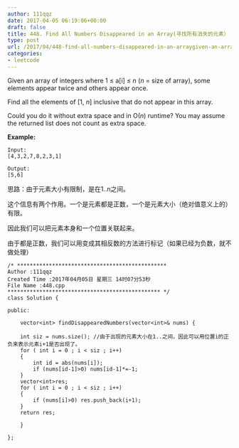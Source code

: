 ```yaml
---
author: 111qqz
date: 2017-04-05 06:19:06+00:00
draft: false
title: 448. Find All Numbers Disappeared in an Array(寻找所有消失的元素）
type: post
url: /2017/04/448-find-all-numbers-disappeared-in-an-arraygiven-an-array-of-integers-where-1-%e2%89%a4-ai-%e2%89%a4-n-n-size-of-array-some-elements-appear-twice-and-others-appear-once-find-all-the-element/
categories:
- leetcode
---
```


Given an array of integers where 1 ≤ a[i] ≤ _n_ (_n_ = size of array), some elements appear twice and others appear once.

Find all the elements of [1, _n_] inclusive that do not appear in this array.

Could you do it without extra space and in O(_n_) runtime? You may assume the returned list does not count as extra space.

**Example:**

    
    Input:
    [4,3,2,7,8,2,3,1]
    
    Output:
    [5,6]


思路：由于元素大小有限制，是在1..n之间。

这个信息有两个作用。一个是元素都是正数，一个是元素大小（绝对值意义上的）有限。

因此我们可以把元素本身和一个位置关联起来。

由于都是正数，我们可以用变成其相反数的方法进行标记（如果已经为负数，就不做处理）

    
    /* ***********************************************
    Author :111qqz
    Created Time :2017年04月05日 星期三 14时07分53秒
    File Name :448.cpp
    ************************************************ */
    class Solution {
    
    public:
    
        vector<int> findDisappearedNumbers(vector<int>& nums) {
    
    	int siz = nums.size(); //由于出现的元素大小在1..之间，因此可以用位置i的正负来表示元素i+1是否出现了。
    	for ( int i = 0 ; i < siz ; i++)
    	{
    	    int id = abs(nums[i]);
    	    if (nums[id-1]>0) nums[id-1]*=-1;
    	}
    	vector<int>res;
    	for ( int i = 0 ; i < siz ; i++)
    	{
    	    if (nums[i]>0) res.push_back(i+1);
    	}
    	return res;
    
        }
    
    };
    





